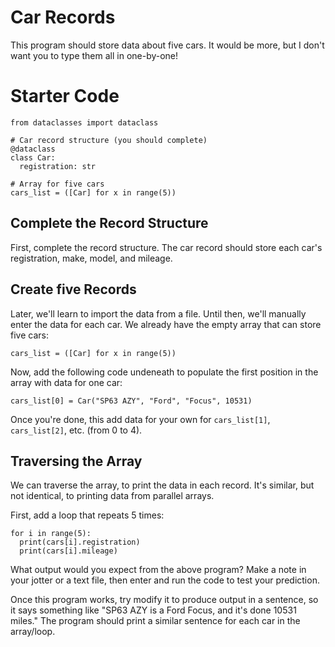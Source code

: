 # Car Records

This program should store data about five cars. It would be more, but I don't want you to type them all in one-by-one!

# Starter Code
```
from dataclasses import dataclass

# Car record structure (you should complete)
@dataclass
class Car:
  registration: str

# Array for five cars
cars_list = ([Car] for x in range(5))
```

## Complete the Record Structure
First, complete the record structure. The car record should store each car's registration, make, model, and mileage.

## Create five Records
Later, we'll learn to import the data from a file. Until then, we'll manually enter the data for each car. We already have the empty array that can store five cars:

```
cars_list = ([Car] for x in range(5))
```
Now, add the following code undeneath to populate the first position in the array with data for one car:

```
cars_list[0] = Car("SP63 AZY", "Ford", "Focus", 10531)
```
Once you're done, this add data for your own for `cars_list[1]`, `cars_list[2]`, etc. (from 0 to 4).

## Traversing the Array
We can traverse the array, to print the data in each record.
It's similar, but not identical, to printing data from parallel arrays.

First, add a loop that repeats 5 times:
```
for i in range(5):
  print(cars[i].registration)
  print(cars[i].mileage)
```
What output would you expect from the above program? Make a note in your jotter or a text file, then enter and run the code to test your prediction.

Once this program works, try modify it to produce output in a sentence, so it says something like "SP63 AZY is a Ford Focus, and it's done 10531 miles." The program should print a similar sentence for each car in the array/loop.
